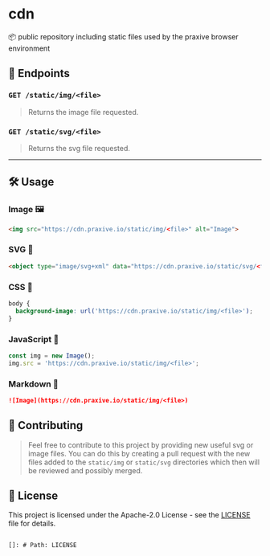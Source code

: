 # cdn
📦 public repository including static files used by the praxive browser environment

## 🎯 Endpoints
### `GET /static/img/<file>`
> Returns the image file requested.
### `GET /static/svg/<file>`
> Returns the svg file requested.

----

## 🛠️ Usage
### Image 🖼️
```html
<img src="https://cdn.praxive.io/static/img/<file>" alt="Image">
```
### SVG 📄
```html
<object type="image/svg+xml" data="https://cdn.praxive.io/static/svg/<file>"></object>
```
### CSS 🎨
```css
body {
  background-image: url('https://cdn.praxive.io/static/img/<file>');
}
```
### JavaScript 📜
```javascript
const img = new Image();
img.src = 'https://cdn.praxive.io/static/img/<file>';
```
### Markdown 📝
```markdown
![Image](https://cdn.praxive.io/static/img/<file>)
```

## 🤝 Contributing
> Feel free to contribute to this project by providing new useful svg or image files. You can do this by creating a pull request with the new files added to the `static/img` or `static/svg` directories which then will be reviewed and possibly merged.

## 📄 License
This project is licensed under the Apache-2.0 License - see the [LICENSE](https://github.com/PraxiveSoftware/cdn/blob/main/LICENSE) file for details.
```

[]: # Path: LICENSE
```